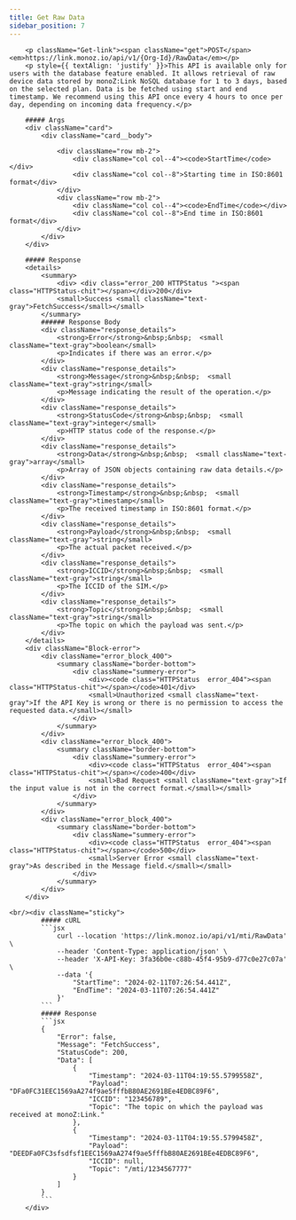 ```yaml
---
title: Get Raw Data
sidebar_position: 7
---
```

<!-- <div className="row">
    <div className="col col--7"> -->
        <p className="Get-link"><span className="get">POST</span> <em>https://link.monoz.io/api/v1/{Org-Id}/RawData</em></p>
        <p style={{ textAlign: 'justify' }}>This API is available only for users with the database feature enabled. It allows retrieval of raw device data stored by monoZ:Link NoSQL database for 1 to 3 days, based on the selected plan. Data is be fetched using start and end timestamp. We recommend using this API once every 4 hours to once per day, depending on incoming data frequency.</p> 

        ##### Args
        <div className="card">
            <div className="card__body">
<!--                 <div className="row mb-2">
                    <div className="col col--4"><code>ORG-ID</code></div>
                    <div className="col col--8">The unique ID assigned to your organisation</div>
                </div> -->
                <div className="row mb-2">
                    <div className="col col--4"><code>StartTime</code></div>
                    <div className="col col--8">Starting time in ISO:8601 format</div>
                </div>
                <div className="row mb-2">
                    <div className="col col--4"><code>EndTime</code></div>
                    <div className="col col--8">End time in ISO:8601 format</div>
                </div>
            </div>
        </div>
    
        ##### Response
        <details>
            <summary>
                <div> <div class="error_200 HTTPStatus "><span class="HTTPStatus-chit"></span></div>200</div>
                <small>Success <small className="text-gray">FetchSuccess</small></small>
            </summary>
            ###### Response Body
            <div className="response_details">
                <strong>Error</strong>&nbsp;&nbsp;  <small className="text-gray">boolean</small> 
                <p>Indicates if there was an error.</p>
            </div>
            <div className="response_details">
                <strong>Message</strong>&nbsp;&nbsp;  <small className="text-gray">string</small> 
                <p>Message indicating the result of the operation.</p>
            </div>
            <div className="response_details">
                <strong>StatusCode</strong>&nbsp;&nbsp;  <small className="text-gray">integer</small> 
                <p>HTTP status code of the response.</p>
            </div>
            <div className="response_details">
                <strong>Data</strong>&nbsp;&nbsp;  <small className="text-gray">array</small> 
                <p>Array of JSON objects containing raw data details.</p>
            </div>
            <div className="response_details">
                <strong>Timestamp</strong>&nbsp;&nbsp;  <small className="text-gray">timestamp</small> 
                <p>The received timestamp in ISO:8601 format.</p>
            </div>
            <div className="response_details">
                <strong>Payload</strong>&nbsp;&nbsp;  <small className="text-gray">string</small> 
                <p>The actual packet received.</p>
            </div>
            <div className="response_details">
                <strong>ICCID</strong>&nbsp;&nbsp;  <small className="text-gray">string</small> 
                <p>The ICCID of the SIM.</p>
            </div>
            <div className="response_details">
                <strong>Topic</strong>&nbsp;&nbsp;  <small className="text-gray">string</small> 
                <p>The topic on which the payload was sent.</p>
            </div>
        </details> 
        <div className="Block-error">
            <div className="error_block_400">
                <summary className="border-bottom">
                    <div className="summery-error"> 
                        <div><code class="HTTPStatus  error_404"><span class="HTTPStatus-chit"></span></code>401</div>
                        <small>Unauthorized <small className="text-gray">If the API Key is wrong or there is no permission to access the requested data.</small></small>
                    </div>
                </summary>
            </div>
            <div className="error_block_400">
                <summary className="border-bottom">
                    <div className="summery-error"> 
                        <div><code class="HTTPStatus  error_404"><span class="HTTPStatus-chit"></span></code>400</div>
                        <small>Bad Request <small className="text-gray">If the input value is not in the correct format.</small></small>
                    </div>
                </summary>
            </div>
            <div className="error_block_400">
                <summary className="border-bottom">
                    <div className="summery-error"> 
                        <div><code class="HTTPStatus  error_404"><span class="HTTPStatus-chit"></span></code>500</div>
                        <small>Server Error <small className="text-gray">As described in the Message field.</small></small>
                    </div>
                </summary>
            </div>
        </div>
<!-- </div>
    <div className="col col--5"> -->
    
    <br/><div className="sticky">
            ##### cURL
            ```jsx
                curl --location 'https://link.monoz.io/api/v1/mti/RawData' \
                --header 'Content-Type: application/json' \
                --header 'X-API-Key: 3fa36b0e-c88b-45f4-95b9-d77c0e27c07a' \
                --data '{
                    "StartTime": "2024-02-11T07:26:54.441Z",
                    "EndTime": "2024-03-11T07:26:54.441Z"
                }'
            ```
            ##### Response
            ```jsx
            {
                "Error": false,
                "Message": "FetchSuccess",
                "StatusCode": 200,
                "Data": [
                    {
                        "Timestamp": "2024-03-11T04:19:55.5799558Z",
                        "Payload": "DFa0FC31EEC1569aA274f9ae5fffbB80AE2691BEe4EDBC89F6",
                        "ICCID": "123456789",
                        "Topic": "The topic on which the payload was received at monoZ:Link."
                    },
                    {
                        "Timestamp": "2024-03-11T04:19:55.5799458Z",
                        "Payload": "DEEDFa0FC3sfsdfsf1EEC1569aA274f9ae5fffbB80AE2691BEe4EDBC89F6",
                        "ICCID": null,
                        "Topic": "/mti/1234567777"
                    }
                ]
            }
            ```
        </div>
<!-- </div>
</div> -->